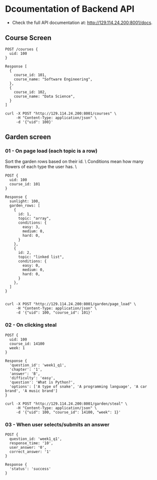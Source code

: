 # Dcoumentation of Backend API
- Check the full API documentation at: http://129.114.24.200:8001/docs.


## Course Screen
```
POST /courses {
  uid: 100
}

Response [
  {
    course_id: 101,
    course_name: "Software Engineering",
  },
  {
    course_id: 102,
    course_name: "Data Science",
  }
]

curl -X POST "http://129.114.24.200:8001/courses" \
     -H "Content-Type: application/json" \
     -d '{"uid": 100}'
```

## Garden screen

### 01 - On page load (each topic is a row)
Sort the garden rows based on their id. \\
Conditions mean how many flowers of each type the user has. \\
```
POST {
  uid: 100
  course_id: 101
}

Response {
  sunlight: 100,
  garden_rows: [
    {
      id: 1,
      topic: "array",
      conditions: {
        easy: 3,
        medium: 0,
        hard: 0,
      }
    },
    {
      id: 2,
      topic: "linked list",
      conditions: {
        easy: 0,
        medium: 0,
        hard: 0,
      }
    },
  ]
}


curl -X POST "http://129.114.24.200:8001/garden/page_load" \
     -H "Content-Type: application/json" \
     -d '{"uid": 100, "course_id": 101}'
```

### 02 - On clicking steal
```
POST {
  uid: 100
  course_id: 14100
  week: 1
}

Response {
  'question_id': 'week1_q1',
  'chapter': '1',
  'answer': 'B',
  'difficulty': 'easy',
  'question': 'What is Python?', 
  'options': ['A type of snake', 'A programming language', 'A car brand', 'A music brand']
}

curl -X POST "http://129.114.24.200:8001/garden/steal" \
     -H "Content-Type: application/json" \
     -d '{"uid": 100, "course_id": 14100, "week": 1}'
```

### 03 - When user selects/submits an answer
```
POST {
  question_id: 'week1_q1',
  response_time: '10',
  user_answer: '0',
  correct_answer: '1'
}

Response {
  'status': 'success'
}
```